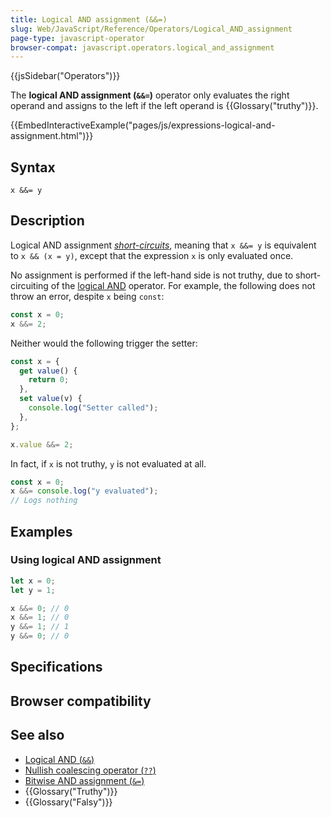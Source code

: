```yaml
---
title: Logical AND assignment (&&=)
slug: Web/JavaScript/Reference/Operators/Logical_AND_assignment
page-type: javascript-operator
browser-compat: javascript.operators.logical_and_assignment
---
```


{{jsSidebar("Operators")}}

The **logical AND assignment (`&&=`)** operator only evaluates the right operand and assigns to the left if the left operand is {{Glossary("truthy")}}.

{{EmbedInteractiveExample("pages/js/expressions-logical-and-assignment.html")}}

## Syntax

```js-nolint
x &&= y
```

## Description

Logical AND assignment [_short-circuits_](/Web/JavaScript/Reference/Operators/Operator_precedence#short-circuiting), meaning that `x &&= y` is equivalent to `x && (x = y)`, except that the expression `x` is only evaluated once.

No assignment is performed if the left-hand side is not truthy, due to short-circuiting of the [logical AND](/Web/JavaScript/Reference/Operators/Logical_AND) operator. For example, the following does not throw an error, despite `x` being `const`:

```js
const x = 0;
x &&= 2;
```

Neither would the following trigger the setter:

```js
const x = {
  get value() {
    return 0;
  },
  set value(v) {
    console.log("Setter called");
  },
};

x.value &&= 2;
```

In fact, if `x` is not truthy, `y` is not evaluated at all.

```js
const x = 0;
x &&= console.log("y evaluated");
// Logs nothing
```

## Examples

### Using logical AND assignment

```js
let x = 0;
let y = 1;

x &&= 0; // 0
x &&= 1; // 0
y &&= 1; // 1
y &&= 0; // 0
```

## Specifications



## Browser compatibility



## See also

- [Logical AND (`&&`)](/Web/JavaScript/Reference/Operators/Logical_AND)
- [Nullish coalescing operator (`??`)](/Web/JavaScript/Reference/Operators/Nullish_coalescing)
- [Bitwise AND assignment (`&=`)](/Web/JavaScript/Reference/Operators/Bitwise_AND_assignment)
- {{Glossary("Truthy")}}
- {{Glossary("Falsy")}}
